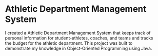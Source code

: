 # Athletic Department Management System

I created a Athletic Department Management System that keeps track of personal information for student-athletes, coaches, and teams and tracks the budget for the athletic department. This project was built to demonstrate my knowledge in Object-Oriented Programming using Java. 
